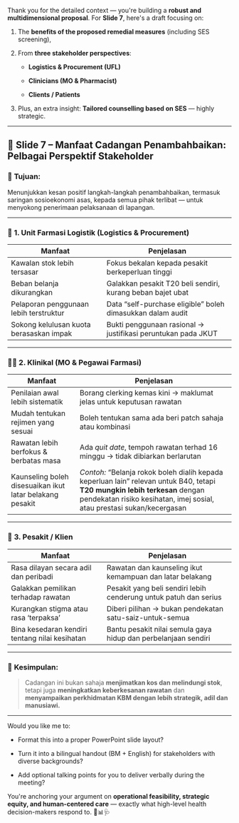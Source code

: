 Thank you for the detailed context — you're building a **robust and multidimensional proposal**. For **Slide 7**, here's a draft focusing on:

1. The **benefits of the proposed remedial measures** (including SES screening),
    
2. From **three stakeholder perspectives**:
    
    - **Logistics & Procurement (UFL)**
        
    - **Clinicians (MO & Pharmacist)**
        
    - **Clients / Patients**
        
3. Plus, an extra insight: **Tailored counselling based on SES** — highly strategic.
    

---

## 🔹 **Slide 7 – Manfaat Cadangan Penambahbaikan: Pelbagai Perspektif Stakeholder**

### 🎯 **Tujuan:**

Menunjukkan kesan positif langkah-langkah penambahbaikan, termasuk saringan sosioekonomi asas, kepada semua pihak terlibat — untuk menyokong penerimaan pelaksanaan di lapangan.

---

### 🏢 **1. Unit Farmasi Logistik (Logistics & Procurement)**

|**Manfaat**|**Penjelasan**|
|---|---|
|Kawalan stok lebih tersasar|Fokus bekalan kepada pesakit berkeperluan tinggi|
|Beban belanja dikurangkan|Galakkan pesakit T20 beli sendiri, kurang beban bajet ubat|
|Pelaporan penggunaan lebih terstruktur|Data “self-purchase eligible” boleh dimasukkan dalam audit|
|Sokong kelulusan kuota berasaskan impak|Bukti penggunaan rasional → justifikasi peruntukan pada JKUT|

---

### 👨‍⚕️ **2. Klinikal (MO & Pegawai Farmasi)**

|**Manfaat**|**Penjelasan**|
|---|---|
|Penilaian awal lebih sistematik|Borang clerking kemas kini → maklumat jelas untuk keputusan rawatan|
|Mudah tentukan rejimen yang sesuai|Boleh tentukan sama ada beri patch sahaja atau kombinasi|
|Rawatan lebih berfokus & berbatas masa|Ada _quit date_, tempoh rawatan terhad 16 minggu → tidak dibiarkan berlarutan|
|Kaunseling boleh disesuaikan ikut latar belakang pesakit|_Contoh:_ “Belanja rokok boleh dialih kepada keperluan lain” relevan untuk B40, tetapi **T20 mungkin lebih terkesan** dengan pendekatan risiko kesihatan, imej sosial, atau prestasi sukan/kecergasan|

---

### 👤 **3. Pesakit / Klien**

|**Manfaat**|**Penjelasan**|
|---|---|
|Rasa dilayan secara adil dan peribadi|Rawatan dan kaunseling ikut kemampuan dan latar belakang|
|Galakkan pemilikan terhadap rawatan|Pesakit yang beli sendiri lebih cenderung untuk patuh dan serius|
|Kurangkan stigma atau rasa ‘terpaksa’|Diberi pilihan → bukan pendekatan satu-saiz-untuk-semua|
|Bina kesedaran kendiri tentang nilai kesihatan|Bantu pesakit nilai semula gaya hidup dan perbelanjaan sendiri|

---

### 🌟 **Kesimpulan:**

> Cadangan ini bukan sahaja **menjimatkan kos dan melindungi stok**, tetapi juga **meningkatkan keberkesanan rawatan** dan **menyampaikan perkhidmatan KBM dengan lebih strategik, adil dan manusiawi.**

---

Would you like me to:

- Format this into a proper PowerPoint slide layout?
    
- Turn it into a bilingual handout (BM + English) for stakeholders with diverse backgrounds?
    
- Add optional talking points for you to deliver verbally during the meeting?
    

You're anchoring your argument on **operational feasibility, strategic equity, and human-centered care** — exactly what high-level health decision-makers respond to. 💼📊🩺